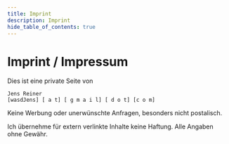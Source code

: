 ```yaml
---
title: Imprint
description: Imprint
hide_table_of_contents: true
---
```


# Imprint / Impressum

Dies ist eine private Seite von

```
Jens Reiner
[wasdJens] [ a t] [ g m a i l] [ d o t] [c o m]
```

Keine Werbung oder unerwünschte Anfragen, besonders nicht postalisch.

Ich übernehme für extern verlinkte Inhalte keine Haftung. Alle Angaben ohne Gewähr.